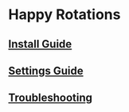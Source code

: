 # Happy Rotations
## [Install Guide](https://github.com/HappyRot/AddOns/wiki/Install-and-Update-Guidee)
## [Settings Guide](https://github.com/HappyRot/AddOns/wiki/Settings-Guide) 
## [Troubleshooting](https://github.com/HappyRot/Addons/wiki/Troubleshooting)
